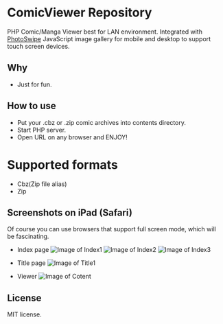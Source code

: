 # ComicViewer Repository 

PHP Comic/Manga Viewer best for LAN environment.
Integrated with [PhotoSwipe](https://github.com/dimsemenov/PhotoSwipe) JavaScript image gallery for mobile and desktop to support touch screen devices.

## Why 

- Just for fun. 


## How to use

- Put your .cbz or .zip comic archives into contents directory. 
- Start PHP server.
- Open URL on any browser and ENJOY!

# Supported formats

- Cbz(Zip file alias)
- Zip

## Screenshots on iPad (Safari)

Of course you can use browsers that support full screen mode, which will be fascinating.

- Index page
![Image of Index1](https://github.com/ZhreShold/ComicViewer/blob/master/demo/IMG_0004.PNG)
![Image of Index2](https://github.com/ZhreShold/ComicViewer/blob/master/demo/IMG_0005.PNG)
![Image of Index3](https://github.com/ZhreShold/ComicViewer/blob/master/demo/IMG_0006.PNG)

- Title page
![Image of Title1](https://github.com/ZhreShold/ComicViewer/blob/master/demo/IMG_0007.PNG)

- Viewer
![Image of Cotent](https://github.com/ZhreShold/ComicViewer/blob/master/demo/IMG_0008.PNG)


## License

MIT license.